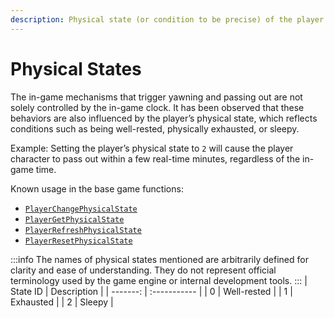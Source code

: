 ```yaml
---
description: Physical state (or condition to be precise) of the player.
---
```


# Physical States

The in-game mechanisms that trigger yawning and passing out are not solely controlled by the in-game clock. It has been observed that these behaviors are also influenced by the player’s physical state, which reflects conditions such as being well-rested, physically exhausted, or sleepy.

Example:
Setting the player’s physical state to `2` will cause the player character to pass out within a few real-time minutes, regardless of the in-game time.

Known usage in the base game functions:
- [`PlayerChangePhysicalState`](/docs/game-reference/global-functions/PlayerChangePhysicalState)
- [`PlayerGetPhysicalState`](/docs/game-reference/global-functions/PlayerGetPhysicalState)
- [`PlayerRefreshPhysicalState`](/docs/game-reference/global-functions/PlayerRefreshPhysicalState)
- [`PlayerResetPhysicalState`](/docs/game-reference/global-functions/PlayerResetPhysicalState)

:::info
The names of physical states mentioned are arbitrarily defined for clarity and ease of understanding. They do not represent official terminology used by the game engine or internal development tools.
:::
| State ID | Description  |
| -------: | :----------- |
|        0 | Well-rested  |
|        1 | Exhausted    |
|        2 | Sleepy       |
